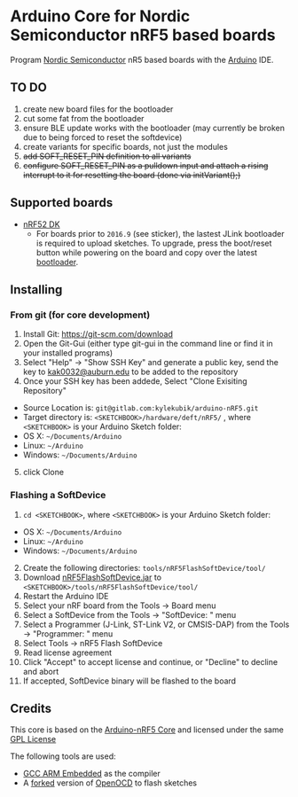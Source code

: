 # Arduino Core for Nordic Semiconductor nRF5 based boards

Program [Nordic Semiconductor](https://www.nordicsemi.com) nR5 based boards with the [Arduino](https://www.arduino.cc) IDE.

## TO DO

 1. create new board files for the bootloader
 2. cut some fat from the bootloader
 3. ensure BLE update works with the bootloader (may currently be broken due to being forced to reset the softdevice)
 4. create variants for specific boards, not just the modules
 5. ~~add SOFT_RESET_PIN definition to all variants~~
 6. ~~configure SOFT_RESET_PIN as a pulldown input and attach a rising interrupt to it for resetting the board (done via initVariant();)~~

## Supported boards

 * [nRF52 DK](https://www.nordicsemi.com/eng/Products/Bluetooth-Smart-Bluetooth-low-energy/nRF52-DK)
   * For boards prior to ```2016.9``` (see sticker), the lastest JLink bootloader is required to upload sketches. To upgrade, press the boot/reset button while powering on the board and copy over the latest [bootloader](https://www.nordicsemi.com/eng/nordic/Products/nRF52-DK/nRF5x-OB-JLink-IF/52275).

## Installing

### From git (for core development)

 1. Install Git: https://git-scm.com/download
 2. Open the Git-Gui (either type git-gui in the command line or find it in your installed programs)
 3. Select "Help" -> "Show SSH Key" and generate a public key, send the key to kak0032@auburn.edu to be added to the repository
 4. Once your SSH key has been addede, Select "Clone Exisiting Repository"
  * Source Location is: ```git@gitlab.com:kylekubik/arduino-nRF5.git```
  * Target directory is: ```<SKETCHBOOK>/hardware/deft/nRF5/``` , where ```<SKETCHBOOK>``` is your Arduino Sketch folder:
   * OS X: ```~/Documents/Arduino```
   * Linux: ```~/Arduino```
   * Windows: ```~/Documents/Arduino```
 5. click Clone


### Flashing a SoftDevice

 1. ```cd <SKETCHBOOK>```, where ```<SKETCHBOOK>``` is your Arduino Sketch folder:
  * OS X: ```~/Documents/Arduino```
  * Linux: ```~/Arduino```
  * Windows: ```~/Documents/Arduino```
 2. Create the following directories: ```tools/nRF5FlashSoftDevice/tool/```
 3. Download [nRF5FlashSoftDevice.jar](https://github.com/sandeepmistry/arduino-nRF5/releases/download/tools/nRF5FlashSoftDevice.jar) to ```<SKETCHBOOK>/tools/nRF5FlashSoftDevice/tool/```
 4. Restart the Arduino IDE
 5. Select your nRF board from the Tools -> Board menu
 6. Select a SoftDevice from the Tools -> "SoftDevice: " menu
 7. Select a Programmer (J-Link, ST-Link V2, or CMSIS-DAP) from the Tools -> "Programmer: " menu
 8. Select Tools -> nRF5 Flash SoftDevice
 9. Read license agreement
 10. Click "Accept" to accept license and continue, or "Decline" to decline and abort
 11. If accepted, SoftDevice binary will be flashed to the board

## Credits

This core is based on the [Arduino-nRF5 Core](https://github.com/sandeepmistry/arduino-nRF5) and licensed under the same [GPL License](LICENSE)

The following tools are used:

 * [GCC ARM Embedded](https://launchpad.net/gcc-arm-embedded) as the compiler
 * A [forked](https://github.com/sandeepmistry/openocd-code-nrf5) version of [OpenOCD](http://openocd.org) to flash sketches
